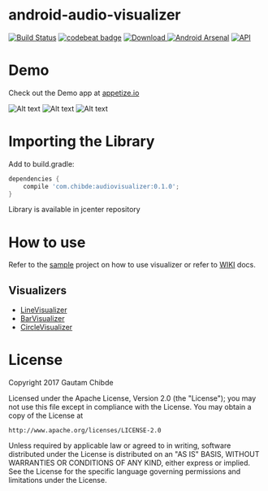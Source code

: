# android-audio-visualizer

[![Build Status](https://travis-ci.org/GautamChibde/android-audio-visualizer.svg?branch=master)](https://travis-ci.org/GautamChibde/android-audio-visualizer) [![codebeat badge](https://codebeat.co/badges/0f34e433-9e0b-44a4-90da-b53d644848b9)](https://codebeat.co/projects/github-com-gautamchibde-android-audio-visualizer-master) [ ![Download](https://api.bintray.com/packages/gautamchibde/Audio-Visualizer/audiovisualizer/images/download.svg) ](https://bintray.com/gautamchibde/Audio-Visualizer/audiovisualizer/_latestVersion) [![Android Arsenal](https://img.shields.io/badge/Android%20Arsenal-android--audio--visualiser-brightgreen.svg?style=flat)](https://android-arsenal.com/details/1/6460) [![API](https://img.shields.io/badge/API-14%2B-brightgreen.svg?style=flat)](https://android-arsenal.com/api?level=14)

# Demo

Check out the Demo app at [appetize.io](https://appetize.io/embed/1qw6e9jt1805h4g8chmjf0be4c?device=nexus5&scale=75&orientation=portrait&osVersion=7.1)

![Alt text](https://media.giphy.com/media/xUNda7SWNfxsrVVfVe/giphy.gif)  ![Alt text](https://media.giphy.com/media/xT1Ra7uWKuV1g23Ruw/giphy.gif)  ![Alt text](https://media.giphy.com/media/xT1R9Y4UmD8cRYfrc4/giphy.gif)

# Importing the Library

Add to build.gradle:
```groovy
dependencies {
    compile 'com.chibde:audiovisualizer:0.1.0';
}
```
Library is available in jcenter repository

# How to use
 
 Refer to the [sample](https://github.com/GautamChibde/android-audio-visualizer/tree/master/sample) project on how to use visualizer or refer to [WIKI](https://github.com/GautamChibde/android-audio-visualizer/wiki) docs.
 
 ## Visualizers
* [LineVisualizer](https://github.com/GautamChibde/android-audio-visualizer/wiki/Line-Visualizer)
* [BarVisualizer](https://github.com/GautamChibde/android-audio-visualizer/wiki/Bar-Visualizer)
* [CircleVisualizer](https://github.com/GautamChibde/android-audio-visualizer/wiki/Circle-Visualizer)


License
=======
Copyright 2017 Gautam Chibde

Licensed under the Apache License, Version 2.0 (the "License");
you may not use this file except in compliance with the License.
You may obtain a copy of the License at

    http://www.apache.org/licenses/LICENSE-2.0

Unless required by applicable law or agreed to in writing, software
distributed under the License is distributed on an "AS IS" BASIS,
WITHOUT WARRANTIES OR CONDITIONS OF ANY KIND, either express or implied.
See the License for the specific language governing permissions and
limitations under the License.

